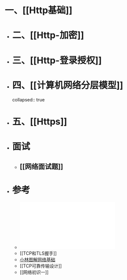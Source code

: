 # 一、[[Http基础]]
- # 二、[[Http-加密]]
- # 三、[[Http-登录授权]]
- # 四、[[计算机网络分层模型]]
  collapsed:: true
- # 五、[[Https]]
- # 面试
	- ## [[网络面试题]]
- # 参考
	- ![网络编程.pdf](../assets/网络编程_1689862928126_0.pdf)
	- [[TCP和TLS握手]]
	- [小林图解网络基础](https://xiaolincoding.com/)
	- [[TCP可靠传输设计]]
	- [[网络初识一]]